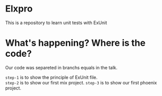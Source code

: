 # Elxpro
This is a repository to learn unit tests with ExUnit

# What's happening? Where is the code?
Our code was separeted in branchs equals in the talk.

`step-1` is to show the principle of ExUnit file. \
`step-2` is to show our first mix project.
`step-3` is to show our first phoenix project.
